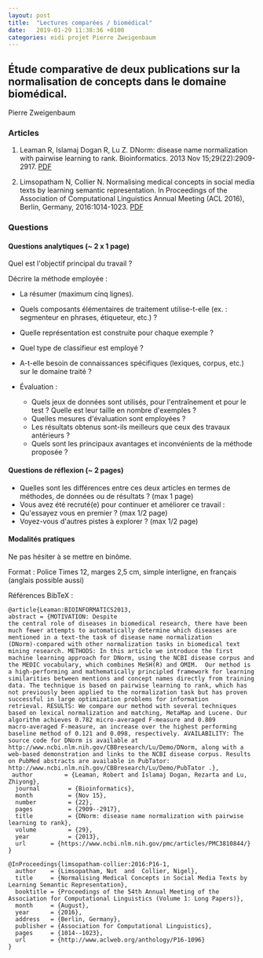 ```yaml
---
layout: post
title:  "Lectures comparées / biomédical"
date:   2019-01-29 11:38:36 +0100
categories: eidi projet Pierre Zweigenbaum
---
```


## Étude comparative de deux publications sur la normalisation de concepts dans le domaine biomédical.

Pierre Zweigenbaum

### Articles

1. Leaman R, Islamaj Dogan R, Lu Z. DNorm: disease name normalization with pairwise learning to rank. Bioinformatics. 2013 Nov 15;29(22):2909-2917. [PDF](https://www.ncbi.nlm.nih.gov/pmc/articles/PMC3810844/)

2. Limsopatham N, Collier N. Normalising medical concepts in social media texts by learning semantic representation. In Proceedings of the Association of Computational Linguistics Annual Meeting (ACL 2016), Berlin, Germany, 2016:1014-1023. [PDF](http://www.aclweb.org/anthology/P16-1096/P16-1096})


### Questions
#### Questions analytiques (~ 2 x 1 page)

Quel est l'objectif principal du travail ?

Décrire la méthode employée :
 - La résumer (maximum cinq lignes).
 - Quels composants élémentaires de traitement utilise-t-elle (ex.  : segmenteur en phrases, étiqueteur, etc.) ?
  - Quelle représentation est construite pour chaque exemple ?
  - Quel type de classifieur est employé ?
  - A-t-elle besoin de connaissances spécifiques (lexiques, corpus, etc.) sur le domaine traité ?

- Évaluation :
  - Quels jeux de données sont utilisés, pour l'entraînement et pour le test ? Quelle est leur taille en nombre d'exemples ?
  - Quelles mesures d'évaluation sont employées ?
  - Les résultats obtenus sont-ils meilleurs que ceux des travaux antérieurs ?
  - Quels sont les principaux avantages et inconvénients de la méthode proposée ?


#### Questions de réflexion (~ 2 pages)

   -  Quelles sont les différences entre ces deux articles en termes de méthodes, de données ou de résultats ? (max 1 page)
   -  Vous avez été recruté(e) pour continuer et améliorer ce travail :
   - Qu'essayez vous en premier ? (max 1/2 page)
   - Voyez-vous d'autres pistes à explorer ? (max 1/2 page)

#### Modalités pratiques

Ne pas hésiter à se mettre en binôme.

Format :
    Police Times 12, marges 2,5 cm, simple interligne, en français (anglais possible aussi)



Références BibTeX :

```
@article{Leaman:BIOINFORMATICS2013,
abstract = {MOTIVATION: Despite
the central role of diseases in biomedical research, there have been
much fewer attempts to automatically determine which diseases are
mentioned in a text-the task of disease name normalization
(DNorm)-compared with other normalization tasks in biomedical text
mining research. METHODS: In this article we introduce the first
machine learning approach for DNorm, using the NCBI disease corpus and
the MEDIC vocabulary, which combines MeSH(R) and OMIM.  Our method is
a high-performing and mathematically principled framework for learning
similarities between mentions and concept names directly from training
data. The technique is based on pairwise learning to rank, which has
not previously been applied to the normalization task but has proven
successful in large optimization problems for information
retrieval. RESULTS: We compare our method with several techniques
based on lexical normalization and matching, MetaMap and Lucene. Our
algorithm achieves 0.782 micro-averaged F-measure and 0.809
macro-averaged F-measure, an increase over the highest performing
baseline method of 0.121 and 0.098, respectively. AVAILABILITY: The
source code for DNorm is available at
http://www.ncbi.nlm.nih.gov/CBBresearch/Lu/Demo/DNorm, along with a
web-based demonstration and links to the NCBI disease corpus. Results
on PubMed abstracts are available in PubTator: http://www.ncbi.nlm.nih.gov/CBBresearch/Lu/Demo/PubTator .},
 author         = {Leaman, Robert and Islamaj Dogan, Rezarta and Lu, Zhiyong},
  journal        = {Bioinformatics},
  month          = {Nov 15},
  number         = {22},
  pages          = {2909--2917},
  title          = {DNorm: disease name normalization with pairwise learning to rank},
  volume         = {29},
  year           = {2013},
  url       = {https://www.ncbi.nlm.nih.gov/pmc/articles/PMC3810844/}
}

@InProceedings{limsopatham-collier:2016:P16-1,
  author    = {Limsopatham, Nut  and  Collier, Nigel},
  title     = {Normalising Medical Concepts in Social Media Texts by Learning Semantic Representation},
  booktitle = {Proceedings of the 54th Annual Meeting of the Association for Computational Linguistics (Volume 1: Long Papers)},
  month     = {August},
  year      = {2016},
  address   = {Berlin, Germany},
  publisher = {Association for Computational Linguistics},
  pages     = {1014--1023},
  url       = {http://www.aclweb.org/anthology/P16-1096}
}
```
